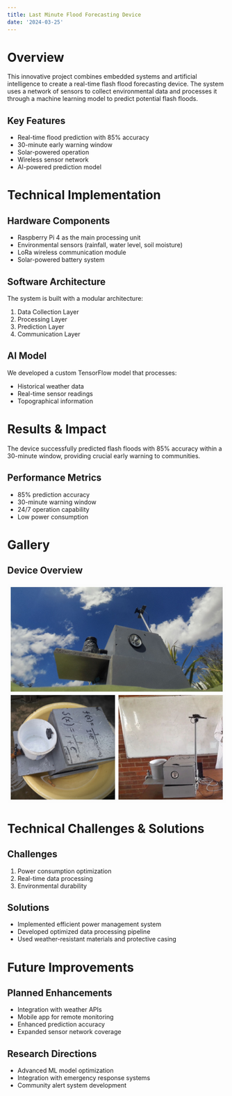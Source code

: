 ```yaml
---
title: Last Minute Flood Forecasting Device
date: '2024-03-25'
---
```


# Overview

This innovative project combines embedded systems and artificial intelligence to create a real-time flash flood forecasting device. The system uses a network of sensors to collect environmental data and processes it through a machine learning model to predict potential flash floods.

## Key Features
- Real-time flood prediction with 85% accuracy
- 30-minute early warning window
- Solar-powered operation
- Wireless sensor network
- AI-powered prediction model

# Technical Implementation

## Hardware Components
- Raspberry Pi 4 as the main processing unit
- Environmental sensors (rainfall, water level, soil moisture)
- LoRa wireless communication module
- Solar-powered battery system

## Software Architecture
The system is built with a modular architecture:
1. Data Collection Layer
2. Processing Layer
3. Prediction Layer
4. Communication Layer

## AI Model
We developed a custom TensorFlow model that processes:
- Historical weather data
- Real-time sensor readings
- Topographical information

# Results & Impact

The device successfully predicted flash floods with 85% accuracy within a 30-minute window, providing crucial early warning to communities.

## Performance Metrics
- 85% prediction accuracy
- 30-minute warning window
- 24/7 operation capability
- Low power consumption

# Gallery

## Device Overview
![Device Overview](./gallery/cover.jpg)

# Technical Challenges & Solutions

## Challenges
1. Power consumption optimization
2. Real-time data processing
3. Environmental durability

## Solutions
- Implemented efficient power management system
- Developed optimized data processing pipeline
- Used weather-resistant materials and protective casing

# Future Improvements

## Planned Enhancements
- Integration with weather APIs
- Mobile app for remote monitoring
- Enhanced prediction accuracy
- Expanded sensor network coverage

## Research Directions
- Advanced ML model optimization
- Integration with emergency response systems
- Community alert system development 